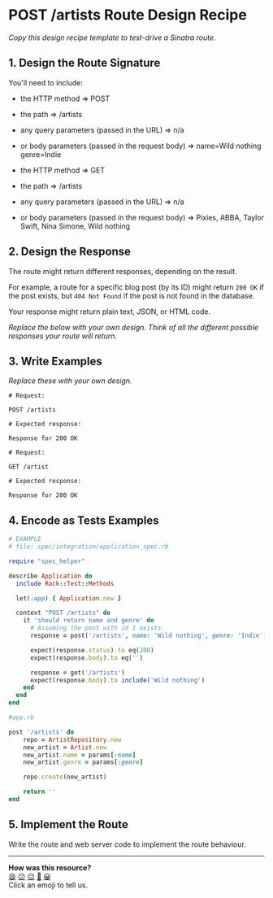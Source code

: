 # POST /artists Route Design Recipe

_Copy this design recipe template to test-drive a Sinatra route._

## 1. Design the Route Signature

You'll need to include:
  * the HTTP method => POST
  * the path => /artists
  * any query parameters (passed in the URL) => n/a
  * or body parameters (passed in the request body) =>  name=Wild nothing
                                                        genre=Indie

  * the HTTP method => GET
  * the path => /artists
  * any query parameters (passed in the URL) => n/a
  * or body parameters (passed in the request body) =>  Pixies, ABBA, Taylor Swift, Nina Simone, Wild nothing

## 2. Design the Response

The route might return different responses, depending on the result.

For example, a route for a specific blog post (by its ID) might return `200 OK` if the post exists, but `404 Not Found` if the post is not found in the database.

Your response might return plain text, JSON, or HTML code. 

_Replace the below with your own design. Think of all the different possible responses your route will return._


## 3. Write Examples

_Replace these with your own design._

```
# Request:

POST /artists

# Expected response:

Response for 200 OK
```

```
# Request:

GET /artist

# Expected response:

Response for 200 OK
```

## 4. Encode as Tests Examples

```ruby
# EXAMPLE
# file: spec/integration/application_spec.rb

require "spec_helper"

describe Application do
  include Rack::Test::Methods

  let(:app) { Application.new }

  context "POST /artists" do
    it 'should return name and genre' do
      # Assuming the post with id 1 exists.
      response = post('/artists', name: 'Wild nothing', genre: 'Indie')

      expect(response.status).to eq(200)
      expect(response.body).to eq('')

      response = get('/artists')
      expect(response.body).to include('Wild nothing')
    end
  end
end

#app.rb

post '/artists' do
    repo = ArtistRepository.new
    new_artist = Artist.new
    new_artist.name = params[:name]
    new_artist.genre = params[:genre]

    repo.create(new_artist)

    return ''
end
```

## 5. Implement the Route

Write the route and web server code to implement the route behaviour.

<!-- BEGIN GENERATED SECTION DO NOT EDIT -->

---

**How was this resource?**  
[😫](https://airtable.com/shrUJ3t7KLMqVRFKR?prefill_Repository=makersacademy%2Fweb-applications&prefill_File=resources%2Fsinatra_route_design_recipe_template.md&prefill_Sentiment=😫) [😕](https://airtable.com/shrUJ3t7KLMqVRFKR?prefill_Repository=makersacademy%2Fweb-applications&prefill_File=resources%2Fsinatra_route_design_recipe_template.md&prefill_Sentiment=😕) [😐](https://airtable.com/shrUJ3t7KLMqVRFKR?prefill_Repository=makersacademy%2Fweb-applications&prefill_File=resources%2Fsinatra_route_design_recipe_template.md&prefill_Sentiment=😐) [🙂](https://airtable.com/shrUJ3t7KLMqVRFKR?prefill_Repository=makersacademy%2Fweb-applications&prefill_File=resources%2Fsinatra_route_design_recipe_template.md&prefill_Sentiment=🙂) [😀](https://airtable.com/shrUJ3t7KLMqVRFKR?prefill_Repository=makersacademy%2Fweb-applications&prefill_File=resources%2Fsinatra_route_design_recipe_template.md&prefill_Sentiment=😀)  
Click an emoji to tell us.

<!-- END GENERATED SECTION DO NOT EDIT -->